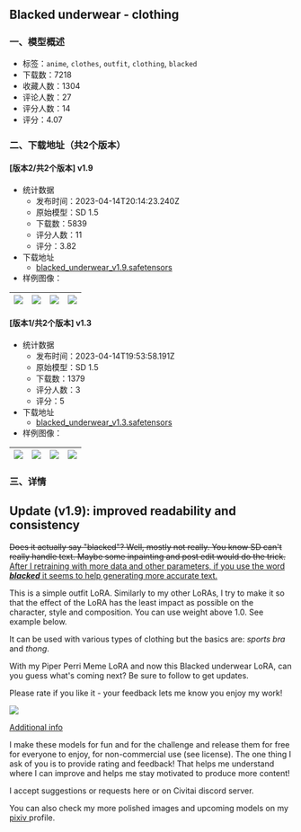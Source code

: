 ## Blacked underwear - clothing
### 一、模型概述

- 标签：`anime`, `clothes`, `outfit`, `clothing`, `blacked`
- 下载数：7218
- 收藏人数：1304
- 评论人数：27
- 评分人数：14
- 评分：4.07

### 二、下载地址（共2个版本）

#### [版本2/共2个版本] v1.9

- 统计数据
  - 发布时间：2023-04-14T20:14:23.240Z
  - 原始模型：SD 1.5
  - 下载数：5839
  - 评分人数：11
  - 评分：3.82
- 下载地址
  - [blacked_underwear_v1.9.safetensors](https://civitai.com/api/download/models/45775)
- 样例图像：

| <img src="https://image.civitai.com/xG1nkqKTMzGDvpLrqFT7WA/197a634d-79a8-4eb9-5574-dc6b056c5600/width=450/495717.jpeg" /> | <img src="https://image.civitai.com/xG1nkqKTMzGDvpLrqFT7WA/0dc64c64-28aa-41ed-893d-53dfe5537500/width=450/495719.jpeg" /> | <img src="https://image.civitai.com/xG1nkqKTMzGDvpLrqFT7WA/630a2d90-ceff-4c51-c2ce-a3005782d200/width=450/495716.jpeg" /> | <img src="https://image.civitai.com/xG1nkqKTMzGDvpLrqFT7WA/eab1f777-ef0c-402e-e563-9313ad65a600/width=450/495718.jpeg" /> |
| ---- | ---- | ---- | ---- |

#### [版本1/共2个版本] v1.3

- 统计数据
  - 发布时间：2023-04-14T19:53:58.191Z
  - 原始模型：SD 1.5
  - 下载数：1379
  - 评分人数：3
  - 评分：5
- 下载地址
  - [blacked_underwear_v1.3.safetensors](https://civitai.com/api/download/models/44167)
- 样例图像：

| <img src="https://image.civitai.com/xG1nkqKTMzGDvpLrqFT7WA/4fd1f84b-99c0-4380-47e8-177705166d00/width=450/482033.jpeg" /> | <img src="https://image.civitai.com/xG1nkqKTMzGDvpLrqFT7WA/956b57cb-694f-49c7-195c-e0b3ec41ef00/width=450/482029.jpeg" /> | <img src="https://image.civitai.com/xG1nkqKTMzGDvpLrqFT7WA/587438ec-9043-4160-3ddf-aba16962b000/width=450/482030.jpeg" /> | <img src="https://image.civitai.com/xG1nkqKTMzGDvpLrqFT7WA/65b70574-3c7f-4f28-0959-a9598ddc2200/width=450/482028.jpeg" /> |
| ---- | ---- | ---- | ---- |


### 三、详情
<h2>Update (v1.9): improved readability and consistency</h2><p><s>Does it actually say "blacked"? Well, mostly not really. You know SD can't really handle text. Maybe some inpainting and post edit would do the trick.</s> <u>After I retraining with more data and other parameters, if you use the word </u><strong><em><u>blacked</u></em></strong><u> it seems to help generating more accurate text.</u></p><p>This is a simple outfit LoRA. Similarly to my other LoRAs, I try to make it so that the effect of the LoRA has the least impact as possible on the character, style and composition. You can use weight above 1.0. See example below.</p><p>It can be used with various types of clothing but the basics are: <em>sports bra</em> and <em>thong</em>.</p><p>With my Piper Perri Meme LoRA and now this Blacked underwear LoRA, can you guess what's coming next? Be sure to follow to get updates.</p><p>Please rate if you like it - your feedback lets me know you enjoy my work!</p><img src="https://imagecache.civitai.com/xG1nkqKTMzGDvpLrqFT7WA/8bfe15b1-1669-48a8-1b38-47eec8a02000/width=525/8bfe15b1-1669-48a8-1b38-47eec8a02000.jpeg" /><p><u>Additional info</u></p><p>I make these models for fun and for the challenge and release them for free for everyone to enjoy, for non-commercial use (see license). The one thing I ask of you is to provide rating and feedback! That helps me understand where I can improve and helps me stay motivated to produce more content!</p><p>I accept suggestions or requests here or on Civitai discord server.</p><p>You can also check my more polished images and upcoming models on my <a target="_blank" rel="ugc" href="https://www.pixiv.net/en/users/25545070">pixiv </a>profile.</p>